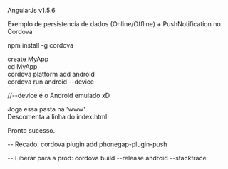 AngularJs v1.5.6


Exemplo de persistencia de dados (Online/Offline)  + PushNotification no Cordova



npm install -g cordova  


create MyApp  
cd MyApp  
cordova platform add android  
cordova run android --device  

//--device é o Android emulado xD  


Joga essa pasta na 'www'   
Descomenta a linha do index.html   


Pronto sucesso.  



-- Recado:
cordova plugin add phonegap-plugin-push



-- Liberar para a prod:
cordova build --release android --stacktrace
